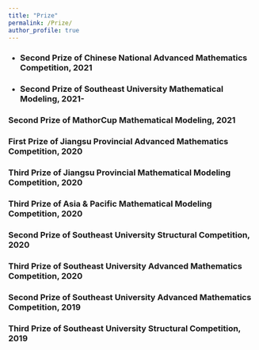 ```yaml
---
title: "Prize"
permalink: /Prize/
author_profile: true
---
```

- ### Second Prize of Chinese National Advanced Mathematics Competition, 2021
- ### Second Prize of Southeast University Mathematical Modeling, 2021-
### Second Prize of MathorCup Mathematical Modeling, 2021 
### First Prize of Jiangsu Provincial Advanced Mathematics Competition, 2020
### Third Prize of Jiangsu Provincial Mathematical Modeling Competition, 2020
### Third Prize of Asia & Pacific Mathematical Modeling Competition, 2020
### Second Prize of Southeast University Structural Competition, 2020
### Third Prize of Southeast University Advanced Mathematics Competition, 2020
### Second Prize of Southeast University Advanced Mathematics Competition, 2019
### Third Prize of Southeast University Structural Competition, 2019
